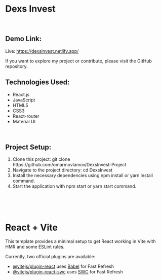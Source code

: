 <h1>Dexs Invest</h1>
</br>
<h2>Demo Link:</h2>

Live: https://dexsinvest.netlify.app/

If you want to explore my project or contribute, please visit the GitHub repository.
</br>
<h2>Technologies Used:</h2>
<ul>
<li>React.js</li>
<li>JavaScript</li>
<li>HTML5</li>
<li>CSS3</li>
<li>React-router</li>
<li>Material UI</li>
</ul>
</br>
<h2>Project Setup:</h2>
<ol>
  <li>Clone this project: git clone https://github.com/omarmovlamov/DexsInvest-Project</li>
  <li>Navigate to the project directory: cd DexsInvest</li>
  <li>Install the necessary dependencies using npm install or yarn install command.</li>
  <li>Start the application with npm start or yarn start command.</li>
</ol>


</br>
</br>
</br>


# React + Vite

This template provides a minimal setup to get React working in Vite with HMR and some ESLint rules.

Currently, two official plugins are available:

- [@vitejs/plugin-react](https://github.com/vitejs/vite-plugin-react/blob/main/packages/plugin-react/README.md) uses [Babel](https://babeljs.io/) for Fast Refresh
- [@vitejs/plugin-react-swc](https://github.com/vitejs/vite-plugin-react-swc) uses [SWC](https://swc.rs/) for Fast Refresh




